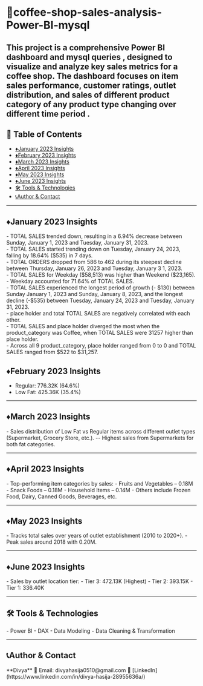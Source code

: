 # 🧾coffee-shop-sales-analysis-Power-BI-mysql
This project is a comprehensive Power BI dashboard and mysql queries , designed to visualize and analyze key sales metrics for a coffee shop. The dashboard focuses on item sales performance, customer ratings, outlet distribution, and sales of different product category of any product type changing over different time period .
---

## 📌 Table of Contents
- <a href="#January-2023-Insights">♦️January 2023 Insights</a>
- <a href="#February-2023-Insights">♦️February 2023 Insights</a>
- <a href="#March-2023-Insights"> ♦️March 2023 Insights</a>
- <a href="#April-2023-Insights">♦️April 2023 Insights</a>
- <a href="#May-2023-Insights">♦️May 2023 Insights</a>
- <a href="#June-2023-Insights">♦️June 2023 Insights</a>
- <a href="#Tools-Technologies">🛠️ Tools & Technologies</a>
- <a href="#author--contact">📞Author & Contact</a>
----

<h2><a class="anchor" id="January-2023-Insights"></a>♦️January 2023 Insights</h2>
- TOTAL SALES trended down, resulting in a 6.94% decrease between Sunday, January 1, 2023 and Tuesday, January 31, 2023. <br>
- TOTAL SALES started trending down on Tuesday, January 24, 2023, falling by 18.64% ($535) in 7 days. <br>
- TOTAL ORDERS dropped from 586 to 462 during its steepest decline between Thursday, January 26, 2023 and Tuesday, January 3 1, 2023. <br>
- TOTAL SALES for Weekday ($58,513) was higher than Weekend ($23,165). <br>
- Weekday accounted for 71.64% of TOTAL SALES. <br>
- TOTAL SALES experienced the longest period of growth (- $130) between Sunday January 1, 2023 and Sunday, January 8, 2023, and the longest decline (-$535) between Tuesday, January 24, 2023 and Tuesday, January 31, 2023. <br>
- place holder and total TOTAL SALES are negatively correlated with each other. <br>
- TOTAL SALES and place holder diverged the most when the product_category was Coffee, when TOTAL SALES were 31257 higher than place holder. <br>
- Across all 9 product_category, place holder ranged from 0 to 0 and TOTAL SALES ranged from $522 to $31,257.

<h2><a class="anchor" id="February-2023-Insights"></a>♦️February 2023 Insights</h2>

- Regular: 776.32K (64.6%)
- Low Fat: 425.36K (35.4%)

---

<h2><a class="anchor" id="January-2023-Insights"></a>♦️March 2023 Insights</h2>
- Sales distribution of Low Fat vs Regular items across different outlet types (Supermarket, Grocery Store, etc.).
-- Highest sales from Supermarkets for both fat categories.

---

<h2><a class="anchor" id="January-2023-Insights"></a>♦️April 2023 Insights</h2>
- Top-performing item categories by sales:
- Fruits and Vegetables – 0.18M
- Snack Foods – 0.18M
- Household Items – 0.14M
- Others include Frozen Food, Dairy, Canned Goods, Beverages, etc.

---

<h2><a class="anchor" id="January-2023-Insights"></a>♦️May 2023 Insights</h2>
- Tracks total sales over years of outlet establishment (2010 to 2020+).
- Peak sales around 2018 with 0.20M.

---

<h2><a class="anchor" id="January-2023-Insights"></a>♦️June 2023 Insights</h2>
- Sales by outlet location tier:
- Tier 3: 472.13K (Highest)
- Tier 2: 393.15K
- Tier 1: 336.40K

---

<h2><a class="anchor" id="Tools-Technologies"></a>🛠️ Tools & Technologies</h2>
- Power BI
- DAX
- Data Modeling
- Data Cleaning & Transformation

---
<h2><a class="anchor" id="author--contact"></a>📞Author & Contact</h2>
**Divya**    
📧 Email: divyahasija0510@gmail.com  
🔗 [LinkedIn](https://www.linkedin.com/in/divya-hasija-28955636a/)
